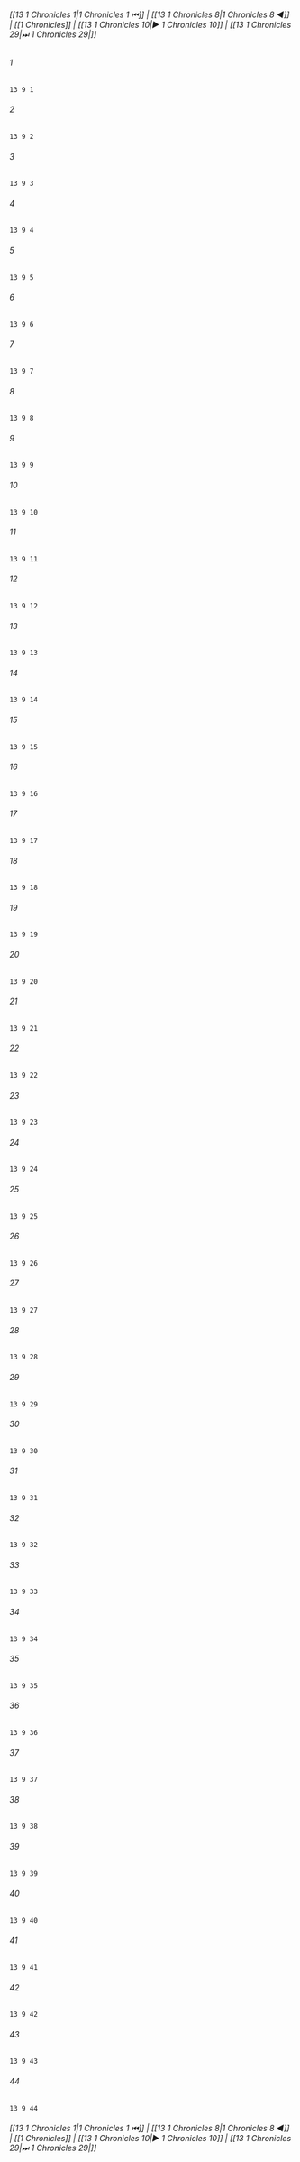 
###### [[13 1 Chronicles 1|1 Chronicles 1 ⏮]] | [[13 1 Chronicles 8|1 Chronicles 8 ◀]] | [[1 Chronicles]] | [[13 1 Chronicles 10|▶ 1 Chronicles 10]] | [[13 1 Chronicles 29|⏭ 1 Chronicles 29|]]

###### 1
``` verse
13 9 1 
```
###### 2
``` verse
13 9 2 
```
###### 3
``` verse
13 9 3 
```
###### 4
``` verse
13 9 4 
```
###### 5
``` verse
13 9 5 
```
###### 6
``` verse
13 9 6 
```
###### 7
``` verse
13 9 7 
```
###### 8
``` verse
13 9 8 
```
###### 9
``` verse
13 9 9 
```
###### 10
``` verse
13 9 10 
```
###### 11
``` verse
13 9 11 
```
###### 12
``` verse
13 9 12 
```
###### 13
``` verse
13 9 13 
```
###### 14
``` verse
13 9 14 
```
###### 15
``` verse
13 9 15 
```
###### 16
``` verse
13 9 16 
```
###### 17
``` verse
13 9 17 
```
###### 18
``` verse
13 9 18 
```
###### 19
``` verse
13 9 19 
```
###### 20
``` verse
13 9 20 
```
###### 21
``` verse
13 9 21 
```
###### 22
``` verse
13 9 22 
```
###### 23
``` verse
13 9 23 
```
###### 24
``` verse
13 9 24 
```
###### 25
``` verse
13 9 25 
```
###### 26
``` verse
13 9 26 
```
###### 27
``` verse
13 9 27 
```
###### 28
``` verse
13 9 28 
```
###### 29
``` verse
13 9 29 
```
###### 30
``` verse
13 9 30 
```
###### 31
``` verse
13 9 31 
```
###### 32
``` verse
13 9 32 
```
###### 33
``` verse
13 9 33 
```
###### 34
``` verse
13 9 34 
```
###### 35
``` verse
13 9 35 
```
###### 36
``` verse
13 9 36 
```
###### 37
``` verse
13 9 37 
```
###### 38
``` verse
13 9 38 
```
###### 39
``` verse
13 9 39 
```
###### 40
``` verse
13 9 40 
```
###### 41
``` verse
13 9 41 
```
###### 42
``` verse
13 9 42 
```
###### 43
``` verse
13 9 43 
```
###### 44
``` verse
13 9 44 
```

###### [[13 1 Chronicles 1|1 Chronicles 1 ⏮]] | [[13 1 Chronicles 8|1 Chronicles 8 ◀]] | [[1 Chronicles]] | [[13 1 Chronicles 10|▶ 1 Chronicles 10]] | [[13 1 Chronicles 29|⏭ 1 Chronicles 29|]]

